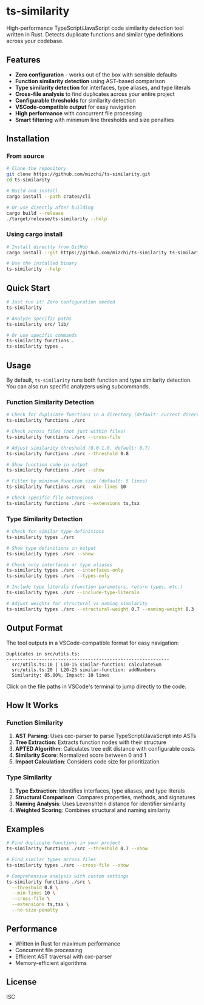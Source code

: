 # ts-similarity

High-performance TypeScript/JavaScript code similarity detection tool written in Rust. Detects duplicate functions and similar type definitions across your codebase.

## Features

- **Zero configuration** - works out of the box with sensible defaults
- **Function similarity detection** using AST-based comparison
- **Type similarity detection** for interfaces, type aliases, and type literals
- **Cross-file analysis** to find duplicates across your entire project
- **Configurable thresholds** for similarity detection
- **VSCode-compatible output** for easy navigation
- **High performance** with concurrent file processing
- **Smart filtering** with minimum line thresholds and size penalties

## Installation

### From source

```bash
# Clone the repository
git clone https://github.com/mizchi/ts-similarity.git
cd ts-similarity

# Build and install
cargo install --path crates/cli

# Or use directly after building
cargo build --release
./target/release/ts-similarity --help
```

### Using cargo install

```bash
# Install directly from GitHub
cargo install --git https://github.com/mizchi/ts-similarity ts-similarity-cli

# Use the installed binary
ts-similarity --help
```

## Quick Start

```bash
# Just run it! Zero configuration needed
ts-similarity

# Analyze specific paths
ts-similarity src/ lib/

# Or use specific commands
ts-similarity functions .
ts-similarity types .
```

## Usage

By default, `ts-similarity` runs both function and type similarity detection. You can also run specific analyzers using subcommands.

### Function Similarity Detection

```bash
# Check for duplicate functions in a directory (default: current directory)
ts-similarity functions ./src

# Check across files (not just within files)
ts-similarity functions ./src --cross-file

# Adjust similarity threshold (0.0-1.0, default: 0.7)
ts-similarity functions ./src --threshold 0.8

# Show function code in output
ts-similarity functions ./src --show

# Filter by minimum function size (default: 5 lines)
ts-similarity functions ./src --min-lines 10

# Check specific file extensions
ts-similarity functions ./src --extensions ts,tsx
```

### Type Similarity Detection

```bash
# Check for similar type definitions
ts-similarity types ./src

# Show type definitions in output
ts-similarity types ./src --show

# Check only interfaces or type aliases
ts-similarity types ./src --interfaces-only
ts-similarity types ./src --types-only

# Include type literals (function parameters, return types, etc.)
ts-similarity types ./src --include-type-literals

# Adjust weights for structural vs naming similarity
ts-similarity types ./src --structural-weight 0.7 --naming-weight 0.3
```

## Output Format

The tool outputs in a VSCode-compatible format for easy navigation:

```
Duplicates in src/utils.ts:
------------------------------------------------------------
  src/utils.ts:10 | L10-15 similar-function: calculateSum
  src/utils.ts:20 | L20-25 similar-function: addNumbers
  Similarity: 85.00%, Impact: 10 lines
```

Click on the file paths in VSCode's terminal to jump directly to the code.

## How It Works

### Function Similarity

1. **AST Parsing**: Uses oxc-parser to parse TypeScript/JavaScript into ASTs
2. **Tree Extraction**: Extracts function nodes with their structure
3. **APTED Algorithm**: Calculates tree edit distance with configurable costs
4. **Similarity Score**: Normalized score between 0 and 1
5. **Impact Calculation**: Considers code size for prioritization

### Type Similarity

1. **Type Extraction**: Identifies interfaces, type aliases, and type literals
2. **Structural Comparison**: Compares properties, methods, and signatures
3. **Naming Analysis**: Uses Levenshtein distance for identifier similarity
4. **Weighted Scoring**: Combines structural and naming similarity

## Examples

```bash
# Find duplicate functions in your project
ts-similarity functions ./src --threshold 0.7 --show

# Find similar types across files
ts-similarity types ./src --cross-file --show

# Comprehensive analysis with custom settings
ts-similarity functions ./src \
  --threshold 0.8 \
  --min-lines 10 \
  --cross-file \
  --extensions ts,tsx \
  --no-size-penalty
```

## Performance

- Written in Rust for maximum performance
- Concurrent file processing
- Efficient AST traversal with oxc-parser
- Memory-efficient algorithms

## License

ISC